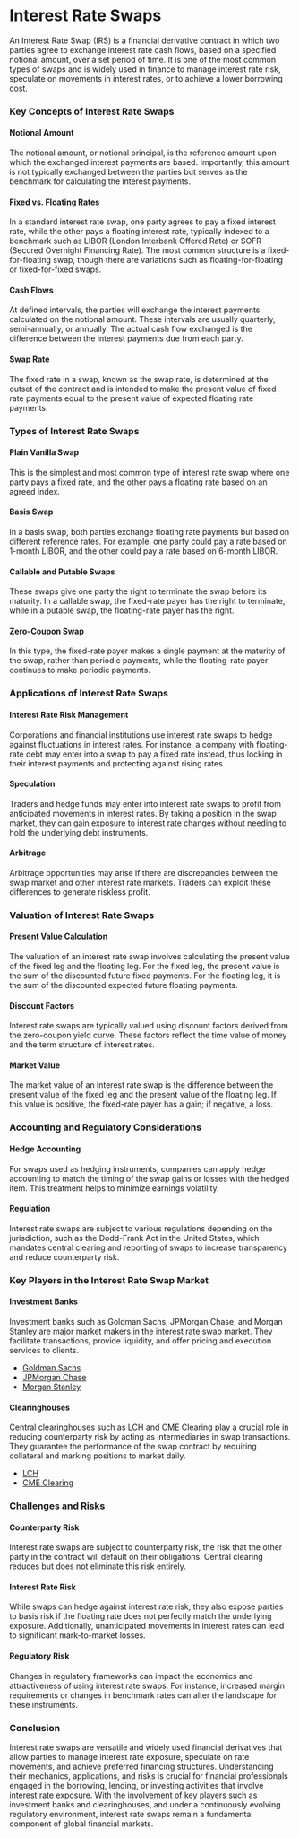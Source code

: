 # Interest Rate Swaps

An Interest Rate Swap (IRS) is a financial derivative contract in which two parties agree to exchange interest rate cash flows, based on a specified notional amount, over a set period of time. It is one of the most common types of swaps and is widely used in finance to manage interest rate risk, speculate on movements in interest rates, or to achieve a lower borrowing cost.

### Key Concepts of Interest Rate Swaps

#### Notional Amount
The notional amount, or notional principal, is the reference amount upon which the exchanged interest payments are based. Importantly, this amount is not typically exchanged between the parties but serves as the benchmark for calculating the interest payments. 

#### Fixed vs. Floating Rates
In a standard interest rate swap, one party agrees to pay a fixed interest rate, while the other pays a floating interest rate, typically indexed to a benchmark such as LIBOR (London Interbank Offered Rate) or SOFR (Secured Overnight Financing Rate). The most common structure is a fixed-for-floating swap, though there are variations such as floating-for-floating or fixed-for-fixed swaps.

#### Cash Flows
At defined intervals, the parties will exchange the interest payments calculated on the notional amount. These intervals are usually quarterly, semi-annually, or annually. The actual cash flow exchanged is the difference between the interest payments due from each party.

#### Swap Rate
The fixed rate in a swap, known as the swap rate, is determined at the outset of the contract and is intended to make the present value of fixed rate payments equal to the present value of expected floating rate payments.

### Types of Interest Rate Swaps

#### Plain Vanilla Swap
This is the simplest and most common type of interest rate swap where one party pays a fixed rate, and the other pays a floating rate based on an agreed index.

#### Basis Swap
In a basis swap, both parties exchange floating rate payments but based on different reference rates. For example, one party could pay a rate based on 1-month LIBOR, and the other could pay a rate based on 6-month LIBOR.

#### Callable and Putable Swaps
These swaps give one party the right to terminate the swap before its maturity. In a callable swap, the fixed-rate payer has the right to terminate, while in a putable swap, the floating-rate payer has the right.

#### Zero-Coupon Swap
In this type, the fixed-rate payer makes a single payment at the maturity of the swap, rather than periodic payments, while the floating-rate payer continues to make periodic payments.

### Applications of Interest Rate Swaps

#### Interest Rate Risk Management
Corporations and financial institutions use interest rate swaps to hedge against fluctuations in interest rates. For instance, a company with floating-rate debt may enter into a swap to pay a fixed rate instead, thus locking in their interest payments and protecting against rising rates.

#### Speculation
Traders and hedge funds may enter into interest rate swaps to profit from anticipated movements in interest rates. By taking a position in the swap market, they can gain exposure to interest rate changes without needing to hold the underlying debt instruments.

#### Arbitrage
Arbitrage opportunities may arise if there are discrepancies between the swap market and other interest rate markets. Traders can exploit these differences to generate riskless profit.

### Valuation of Interest Rate Swaps

#### Present Value Calculation
The valuation of an interest rate swap involves calculating the present value of the fixed leg and the floating leg. For the fixed leg, the present value is the sum of the discounted future fixed payments. For the floating leg, it is the sum of the discounted expected future floating payments.

#### Discount Factors
Interest rate swaps are typically valued using discount factors derived from the zero-coupon yield curve. These factors reflect the time value of money and the term structure of interest rates.

#### Market Value
The market value of an interest rate swap is the difference between the present value of the fixed leg and the present value of the floating leg. If this value is positive, the fixed-rate payer has a gain; if negative, a loss.

### Accounting and Regulatory Considerations

#### Hedge Accounting
For swaps used as hedging instruments, companies can apply hedge accounting to match the timing of the swap gains or losses with the hedged item. This treatment helps to minimize earnings volatility.

#### Regulation
Interest rate swaps are subject to various regulations depending on the jurisdiction, such as the Dodd-Frank Act in the United States, which mandates central clearing and reporting of swaps to increase transparency and reduce counterparty risk.

### Key Players in the Interest Rate Swap Market

#### Investment Banks
Investment banks such as Goldman Sachs, JPMorgan Chase, and Morgan Stanley are major market makers in the interest rate swap market. They facilitate transactions, provide liquidity, and offer pricing and execution services to clients.

- [Goldman Sachs](https://www.goldmansachs.com)
- [JPMorgan Chase](https://www.jpmorganchase.com)
- [Morgan Stanley](https://www.morganstanley.com)

#### Clearinghouses
Central clearinghouses such as LCH and CME Clearing play a crucial role in reducing counterparty risk by acting as intermediaries in swap transactions. They guarantee the performance of the swap contract by requiring collateral and marking positions to market daily.

- [LCH](https://www.lch.com)
- [CME Clearing](https://www.cmegroup.com/clearing/financial-and-otc-clearing.html)

### Challenges and Risks

#### Counterparty Risk
Interest rate swaps are subject to counterparty risk, the risk that the other party in the contract will default on their obligations. Central clearing reduces but does not eliminate this risk entirely.

#### Interest Rate Risk
While swaps can hedge against interest rate risk, they also expose parties to basis risk if the floating rate does not perfectly match the underlying exposure. Additionally, unanticipated movements in interest rates can lead to significant mark-to-market losses.

#### Regulatory Risk
Changes in regulatory frameworks can impact the economics and attractiveness of using interest rate swaps. For instance, increased margin requirements or changes in benchmark rates can alter the landscape for these instruments.

### Conclusion

Interest rate swaps are versatile and widely used financial derivatives that allow parties to manage interest rate exposure, speculate on rate movements, and achieve preferred financing structures. Understanding their mechanics, applications, and risks is crucial for financial professionals engaged in the borrowing, lending, or investing activities that involve interest rate exposure. With the involvement of key players such as investment banks and clearinghouses, and under a continuously evolving regulatory environment, interest rate swaps remain a fundamental component of global financial markets.
